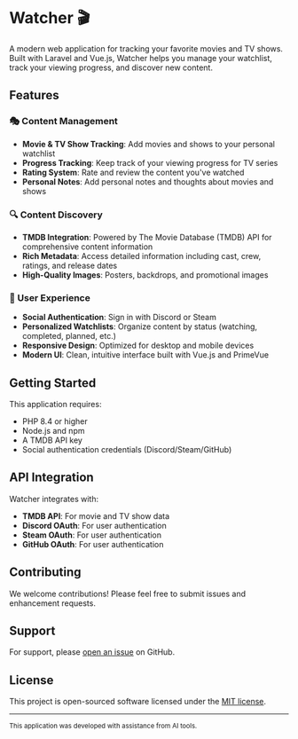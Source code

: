 # Watcher 🎬

A modern web application for tracking your favorite movies and TV shows. Built with Laravel and Vue.js, Watcher helps you manage your watchlist, track your viewing progress, and discover new content.

## Features

### 🎭 Content Management
- **Movie & TV Show Tracking**: Add movies and shows to your personal watchlist
- **Progress Tracking**: Keep track of your viewing progress for TV series
- **Rating System**: Rate and review the content you've watched
- **Personal Notes**: Add personal notes and thoughts about movies and shows

### 🔍 Content Discovery
- **TMDB Integration**: Powered by The Movie Database (TMDB) API for comprehensive content information
- **Rich Metadata**: Access detailed information including cast, crew, ratings, and release dates
- **High-Quality Images**: Posters, backdrops, and promotional images

### 👤 User Experience
- **Social Authentication**: Sign in with Discord or Steam
- **Personalized Watchlists**: Organize content by status (watching, completed, planned, etc.)
- **Responsive Design**: Optimized for desktop and mobile devices
- **Modern UI**: Clean, intuitive interface built with Vue.js and PrimeVue

## Getting Started

This application requires:
- PHP 8.4 or higher
- Node.js and npm
- A TMDB API key
- Social authentication credentials (Discord/Steam/GitHub)

## API Integration

Watcher integrates with:
- **TMDB API**: For movie and TV show data
- **Discord OAuth**: For user authentication
- **Steam OAuth**: For user authentication
- **GitHub OAuth**: For user authentication

## Contributing

We welcome contributions! Please feel free to submit issues and enhancement requests.

## Support

For support, please [open an issue](https://github.com/thehairy/watcher/issues) on GitHub.

## License

This project is open-sourced software licensed under the [MIT license](https://opensource.org/licenses/MIT).

---

<sub>This application was developed with assistance from AI tools.</sub>